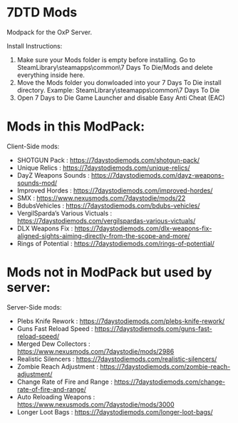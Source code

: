 # 7DTD Mods
 Modpack for the OxP Server.
 
 Install Instructions:
 1.	Make sure your Mods folder is empty before installing. Go to SteamLibrary\steamapps\common\7 Days To Die/Mods and delete everything inside here.
 2.	Move the Mods folder you donwloaded into your 7 Days To Die install directory. Example: SteamLibrary\steamapps\common\7 Days To Die
 3. Open 7 Days to Die Game Launcher and disable Easy Anti Cheat (EAC)

# Mods in this ModPack:
Client-Side mods:
* SHOTGUN Pack : https://7daystodiemods.com/shotgun-pack/
* Unique Relics : https://7daystodiemods.com/unique-relics/
* DayZ Weapons Sounds : https://7daystodiemods.com/dayz-weapons-sounds-mod/
* Improved Hordes : https://7daystodiemods.com/improved-hordes/
* SMX : https://www.nexusmods.com/7daystodie/mods/22
* BdubsVehicles : https://7daystodiemods.com/bdubs-vehicles/
* VergilSparda’s Various Victuals : https://7daystodiemods.com/vergilspardas-various-victuals/
* DLX Weapons Fix : https://7daystodiemods.com/dlx-weapons-fix-aligned-sights-aiming-directly-from-the-scope-and-more/
* Rings of Potential : https://7daystodiemods.com/rings-of-potential/
# Mods not in ModPack but used by server:
Server-Side mods:
* Plebs Knife Rework : https://7daystodiemods.com/plebs-knife-rework/
* Guns Fast Reload Speed : https://7daystodiemods.com/guns-fast-reload-speed/
* Merged Dew Collectors : https://www.nexusmods.com/7daystodie/mods/2986
* Realistic Silencers : https://7daystodiemods.com/realistic-silencers/
* Zombie Reach Adjustment : https://7daystodiemods.com/zombie-reach-adjustment/
* Change Rate of Fire and Range : https://7daystodiemods.com/change-rate-of-fire-and-range/
* Auto Reloading Weapons : https://www.nexusmods.com/7daystodie/mods/3000
* Longer Loot Bags : https://7daystodiemods.com/longer-loot-bags/
